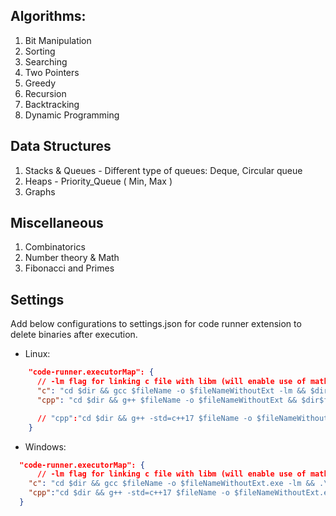 ## Algorithms:

1. Bit Manipulation
2. Sorting
3. Searching 
4. Two Pointers
5. Greedy
6. Recursion
7. Backtracking
8. Dynamic Programming


## Data Structures

1. Stacks & Queues - Different type of queues: Deque, Circular queue
2. Heaps - Priority_Queue ( Min, Max )
3. Graphs


## Miscellaneous
1. Combinatorics
2. Number theory & Math
3. Fibonacci and Primes


## Settings
Add below configurations to settings.json for code runner extension  to delete binaries after execution.

  - Linux:
  ```json
      "code-runner.executorMap": {
        // -lm flag for linking c file with libm (will enable use of math.h in VsCode)
        "c": "cd $dir && gcc $fileName -o $fileNameWithoutExt -lm && $dir$fileNameWithoutExt && rm $dir$fileNameWithoutExt",
        "cpp": "cd $dir && g++ $fileName -o $fileNameWithoutExt && $dir$fileNameWithoutExt && rm $dir$fileNameWithoutExt"

        // "cpp":"cd $dir && g++ -std=c++17 $fileName -o $fileNameWithoutExt.exe && $dir$fileNameWithoutExt && del $dir$fileNameWithoutExt.exe"
      }
  ```
  - Windows:
  ```json
    "code-runner.executorMap": {
        // -lm flag for linking c file with libm (will enable use of math.h in VsCode)
      "c": "cd $dir && gcc $fileName -o $fileNameWithoutExt.exe -lm && .\\$dir$fileNameWithoutExt.exe && del $dir$fileNameWithoutExt.exe",
      "cpp":"cd $dir && g++ -std=c++17 $fileName -o $fileNameWithoutExt.exe && .\\$dir$fileNameWithoutExt.exe && del $dir$fileNameWithoutExt.exe"
    }
  ```